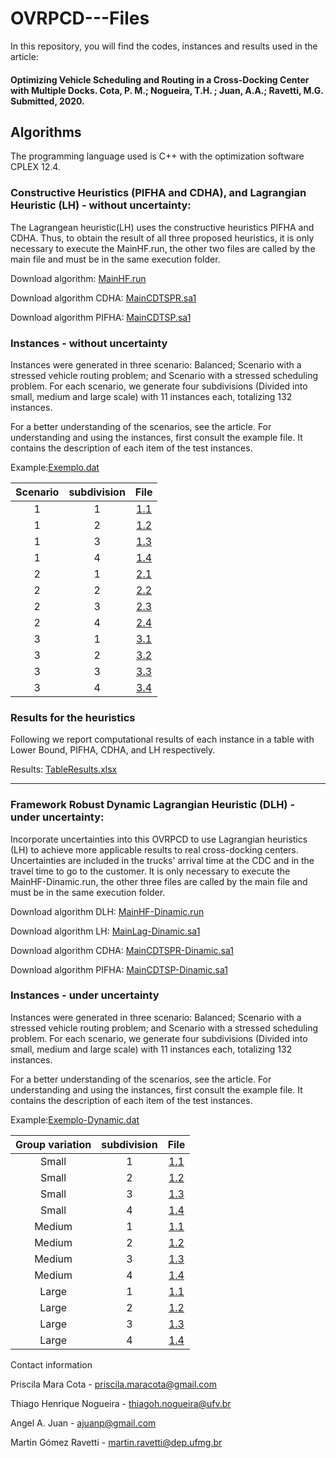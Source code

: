 # OVRPCD---Files

In this repository, you will find the codes, instances and results used in the article:

#### Optimizing Vehicle Scheduling and Routing in a Cross-Docking Center with Multiple Docks. Cota, P. M.; Nogueira, T.H. ; Juan, A.A.; Ravetti, M.G.  Submitted, 2020.

## Algorithms

The programming language used is C++ with the optimization software CPLEX 12.4. 

### Constructive Heuristics (PIFHA and CDHA), and Lagrangian Heuristic (LH) - without uncertainty:

The Lagrangean heuristic(LH) uses the constructive heuristics PIFHA and CDHA. Thus, to obtain the result of all three proposed heuristics, it is only necessary to execute the MainHF.run, the other two files are called by the main file and must be in the same execution folder.

Download algorithm: [MainHF.run](https://drive.google.com/drive/folders/1Sx6HECJwkWzPvEHHu6Cs20dYMEFGjI7L?usp=sharing) 

Download algorithm CDHA: [MainCDTSPR.sa1](https://drive.google.com/drive/folders/1Sx6HECJwkWzPvEHHu6Cs20dYMEFGjI7L?usp=sharing) 

Download algorithm PIFHA: [MainCDTSP.sa1](https://drive.google.com/drive/folders/1Sx6HECJwkWzPvEHHu6Cs20dYMEFGjI7L?usp=sharing) 

### Instances - without uncertainty

Instances were generated in three scenario: Balanced; Scenario with a stressed vehicle routing problem; and Scenario with a stressed scheduling problem. For each scenario, we generate four subdivisions (Divided into small, medium and large scale) with 11 instances each, totalizing 132 instances. 

For a better understanding of the scenarios, see the article. For understanding and using the instances, first consult the example file. It contains the description of each item of the test instances.

Example:[Exemplo.dat](https://drive.google.com/drive/folders/1mv2PGR33RRFrgTU7gMtc4m1loXaHql_Q?usp=sharing)


|Scenario|subdivision|File |
|:-------------:|:-------------:|:-------------:|
| 1 | 1 | [1.1](https://drive.google.com/drive/folders/1jdTwFcXplby5nRVDtvOpjUz9N3dZY6GW?usp=sharing) |
| 1 | 2 | [1.2](https://drive.google.com/drive/folders/1M3zf-y9gZvsFvGPEifVe3EgwY8lTyqyx?usp=sharing) |
| 1 | 3 | [1.3](https://drive.google.com/drive/folders/1plOkefkUdJ7l-W9uqFvmRkCXer2GLZfv?usp=sharing) |
| 1 | 4 | [1.4](https://drive.google.com/drive/folders/14FGmVZS-_XZSXFida9mckyh_JaGa9X92?usp=sharing) |
| 2 | 1 | [2.1](https://drive.google.com/drive/folders/1gtE0s333syeNJKAy4AI2SXqlZZw7DNiF?usp=sharing) |
| 2 | 2 | [2.2](https://drive.google.com/drive/folders/1XnbigutcgKnr2XyGgn2muhW2uWL49GjU?usp=sharing) |
| 2 | 3 | [2.3](https://drive.google.com/drive/folders/187hMhGNBQuH4MBb0cZNJiTou45ofyQSy?usp=sharing) |
| 2 | 4 | [2.4](https://drive.google.com/drive/folders/1gfJOJ0RC3hk4jlOXrvm9EghP2-eufTXY?usp=sharing) |
| 3 | 1 | [3.1](https://drive.google.com/drive/folders/1513pSVU3Sd5UCDB9rfwWs7zGj2b5fTA5?usp=sharing) |
| 3 | 2 | [3.2](https://drive.google.com/drive/folders/12dJev8yhXiPzcEkRqX2vcLRTgR3Y670S?usp=sharing) |
| 3 | 3 | [3.3](https://drive.google.com/drive/folders/1MLbizk62NoLI6wDRwQHSvwP_gNliSBAW?usp=sharing) |
| 3 | 4 | [3.4](https://drive.google.com/drive/folders/176IkMXlrkYHBqaLShsN-6v7WhcLiO0Q-?usp=sharing) |


### Results for the heuristics

Following we report computational results of each instance in a table with Lower Bound, PIFHA, CDHA, and LH respectively.

Results: [TableResults.xlsx](https://drive.google.com/drive/folders/1IODqCf-8atw1c435AIblrGo4kaT7IJOx?usp=sharing) 

-------------------------------------------------------------------------------------------------------------------------------------------------------


### Framework Robust Dynamic Lagrangian Heuristic (DLH) - under uncertainty:

Incorporate uncertainties into this OVRPCD to use Lagrangian heuristics (LH) to achieve more applicable results to real cross-docking centers. Uncertainties are included in the trucks' arrival time at the CDC and in the travel time to go to the customer. It is only necessary to execute the MainHF-Dinamic.run, the other three files are called by the main file and must be in the same execution folder.


Download algorithm DLH: [MainHF-Dinamic.run](https://drive.google.com/file/d/1puIzlRnPogVetTnm0uPvwIKMjtjgG4QW/view?usp=sharing) 

Download algorithm LH: [MainLag-Dinamic.sa1](https://drive.google.com/file/d/1axM4mjDbYj9HIg-4X5T18gP1uu1rMJLu/view?usp=sharing) 

Download algorithm CDHA: [MainCDTSPR-Dinamic.sa1](https://drive.google.com/file/d/1n96UqxRndLefWzw-_SLMs_Nk0S-kp5sT/view?usp=sharing) 

Download algorithm PIFHA: [MainCDTSP-Dinamic.sa1](https://drive.google.com/file/d/1pniQvNPVg7eRo5hf0bNxnyht3q7Oxga_/view?usp=sharing) 


### Instances - under uncertainty

Instances were generated in three scenario: Balanced; Scenario with a stressed vehicle routing problem; and Scenario with a stressed scheduling problem. For each scenario, we generate four subdivisions (Divided into small, medium and large scale) with 11 instances each, totalizing 132 instances. 

For a better understanding of the scenarios, see the article. For understanding and using the instances, first consult the example file. It contains the description of each item of the test instances.

Example:[Exemplo-Dynamic.dat](https://drive.google.com/file/d/1cUjnJgVHK6ucev5I_he3j_CXe9Lkz5n0/view?usp=sharing)


|Group variation|subdivision|File |
|:-------------:|:-------------:|:-------------:|
| Small | 1 | [1.1](https://drive.google.com/drive/folders/1my6eTbQbIbyWwyYypIsNBOYn1eYnyQmX?usp=sharing) |
| Small  | 2 | [1.2](https://drive.google.com/drive/folders/1GA2xpoCDLCFEx6KmE-glUhl2My_HH5n0?usp=sharing) |
| Small  | 3 | [1.3](https://drive.google.com/drive/folders/16Hz8t40XCXVxUusAaVGfNxtUxKScVtuq?usp=sharing) |
| Small  | 4 | [1.4](https://drive.google.com/drive/folders/1YEPeDC9kbDH12uWEBhAWh4xaa64it94V?usp=sharing) |
| Medium | 1 | [1.1](https://drive.google.com/drive/folders/1_5gZpr_0Ba_pTRLDBQKipEiPyJktLFXq?usp=sharing) |
| Medium | 2 | [1.2](https://drive.google.com/drive/folders/1z-rJKzDQK1OGO1blRXZSx-eXU4gyrr5X?usp=sharing) |
| Medium | 3 | [1.3](https://drive.google.com/drive/folders/10Hyp-1PZ6jzMJZZXtFN5vu0pj80RJ50f?usp=sharing) |
| Medium | 4 | [1.4](https://drive.google.com/drive/folders/1Vyt3wMMTjgV-JUSQR8h3B9fDVTH4nHhu?usp=sharing) |
| Large | 1 | [1.1](https://drive.google.com/drive/folders/1cqJKP92dSTD72vzPXcj9vDdDtXGcSu4Z?usp=sharing) |
| Large | 2 | [1.2](https://drive.google.com/drive/folders/1VXWkr3OiyTV3V51u-Y2KWWh9fdST4Ycg?usp=sharing) |
| Large | 3 | [1.3](https://drive.google.com/drive/folders/1RWA41gPhyDk4LriYMwtzbhbd4lbFK7Li?usp=sharing) |
| Large | 4 | [1.4](https://drive.google.com/drive/folders/1D98dqN3yEtjVXAHEovmbN3GsRcRP5JFN?usp=sharing) |





Contact information

Priscila Mara Cota - priscila.maracota@gmail.com

Thiago Henrique Nogueira - thiagoh.nogueira@ufv.br

Angel A. Juan - ajuanp@gmail.com

Martin Gómez Ravetti - martin.ravetti@dep.ufmg.br





